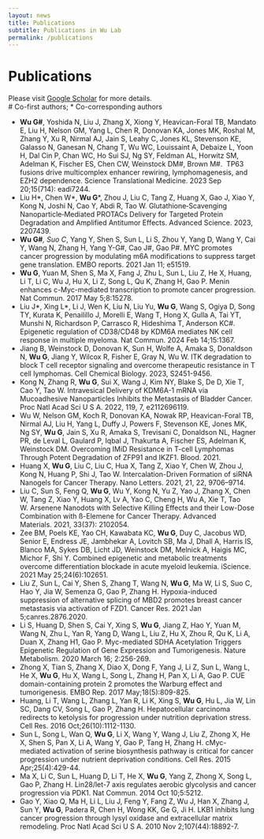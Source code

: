 ```yaml
---
layout: news
title: Publications
subtitle: Publications in Wu Lab
permalink: /publications
---
```


# Publications

Please visit [Google Scholar](https://scholar.google.com/citations?user=G4dASwUAAAAJ&hl=en) for more details.<br>
\# Co-first authors; \* Co-corresponding authors

- **Wu G#**, Yoshida N, Liu J, Zhang X, Xiong Y, Heavican-Foral TB, Mandato E, Liu H, Nelson GM, Yang L, Chen R, Donovan KA, Jones MK, Roshal M, Zhang Y, Xu R, Nirmal AJ, Jain S, Leahy C, Jones KL, Stevenson KE, Galasso N, Ganesan N, Chang T, Wu WC, Louissaint A, Debaize L, Yoon H, Dal Cin P, Chan WC, Ho Sui SJ, Ng SY, Feldman AL, Horwitz SM, Adelman K, Fischer ES, Chen CW, Weinstock DM#, Brown M#.  TP63 fusions drive multicomplex enhancer rewiring, lymphomagenesis, and EZH2 dependence. Science Translational Medicine. 2023 Sep 20;15(714): eadi7244.<br>
- Liu H*, Chen W*, **Wu G***, Zhou J, Liu C, Tang Z, Huang X, Gao J, Xiao Y, Kong N, Joshi N, Cao Y, Abdi R, Tao W. Glutathione‐Scavenging Nanoparticle‐Mediated PROTACs Delivery for Targeted Protein Degradation and Amplified Antitumor Effects. Advanced Science. 2023, 2207439.<br>
- **Wu G#***, Suo C*, Yang Y, Shen S, Sun L, Li S, Zhou Y, Yang D, Wang Y, Cai Y, Wang N, Zhang H, Yang Y-G#, Cao J#, Gao P#. MYC promotes cancer progression by modulating m6A modifications to suppress target gene translation. EMBO reports. 2021 Jan 11; e51519.<br> 
- **Wu G**, Yuan M, Shen S, Ma X, Fang J, Zhu L, Sun L, Liu Z, He X, Huang, Li T, Li C, Wu J, Hu X, Li Z, Song L, Qu K, Zhang H, Gao P. Menin enhances c-Myc-mediated transcription to promote cancer progression. Nat Commun. 2017 May 5;8:15278.<br>
- Liu J*, Xing L*, Li J, Wen K, Liu N, Liu Yu, **Wu G**, Wang S, Ogiya D, Song TY, Kurata K, Penailillo J, Morelli E, Wang T, Hong X, Gulla A, Tai YT, Munshi N, Richardson P, Carrasco R, Hideshima T, Anderson KC#. Epigenetic regulation of CD38/CD48 by KDM6A mediates NK cell response in multiple myeloma. Nat Commun. 2024 Feb 14;15:1367.<br>
- Jiang B, Weinstock D, Donovan K, Sun H, Wolfe A, Amaka S, Donaldson N, **Wu G**, Jiang Y, Wilcox R, Fisher E, Gray N, Wu W. ITK degradation to block T cell receptor signaling and overcome therapeutic resistance in T cell lymphomas. Cell Chemical Biology. 2023, S2451-9456.<br>
- Kong N, Zhang R, **Wu G**, Sui X, Wang J, Kim NY, Blake S, De D, Xie T, Cao Y, Tao W. Intravesical Delivery of KDM6A-1 mRNA via Mucoadhesive Nanoparticles Inhibits the Metastasis of Bladder Cancer. Proc Natl Acad Sci U S A. 2022, 119, 7, e2112696119. <br>
- Wu W, Nelson GM, Koch R, Donovan KA, Nowak RP, Heavican-Foral TB, Nirmal AJ, Liu H, Yang L, Duffy J, Powers F, Stevenson KE, Jones MK, Ng SY, **Wu G**, Jain S, Xu R, Amaka S, Trevisani C, Donaldson NL, Hagner PR, de Leval L, Gaulard P, Iqbal J, Thakurta A, Fischer ES, Adelman K, Weinstock DM. Overcoming IMiD Resistance in T-cell Lymphomas Through Potent Degradation of ZFP91 and IKZF1. Blood. 2021.<br>
- Huang X, **Wu G**, Liu C, Liu C, Hua X, Tang Z, Xiao Y, Chen W, Zhou J, Kong N, Huang P, Shi J, Tao W. Intercalation-Driven Formation of siRNA Nanogels for Cancer Therapy. Nano Letters. 2021, 21, 22, 9706–9714.<br>
- Liu C, Sun S, Feng Q, **Wu G**, Wu Y, Kong N, Yu Z, Yao J, Zhang X, Chen W, Tang Z, Xiao Y, Huang X, Lv A, Yao C, Cheng H, Wu A, Xie T, Tao W. Arsenene Nanodots with Selective Killing Effects and their Low-Dose Combination with ß-Elemene for Cancer Therapy. Advanced Materials. 2021, 33(37): 2102054.<br>
- Zee BM, Poels KE, Yao CH, Kawabata KC, **Wu G**, Duy C, Jacobus WD, Senior E, Endress JE, Jambhekar A, Lovitch SB, Ma J, Dhall A, Harris IS, Blanco MA, Sykes DB, Licht JD, Weinstock DM, Melnick A, Haigis MC, Michor F, Shi Y. Combined epigenetic and metabolic treatments overcome differentiation blockade in acute myeloid leukemia. iScience. 2021 May 25;24(6):102651.<br>
- Liu Z, Sun L, Cai Y, Shen S, Zhang T, Wang N, **Wu G**, Ma W, Li S, Suo C, Hao Y, Jia W, Semenza G, Gao P, Zhang H. Hypoxia-induced suppression of alternative splicing of MBD2 promotes breast cancer metastasis via activation of FZD1. Cancer Res. 2021 Jan 5;canres.2876.2020.<br> 
- Li S, Huang D, Shen S, Cai Y, Xing S, **Wu G**, Jiang Z, Hao Y, Yuan M, Wang N, Zhu L, Yan R, Yang D, Wang L, Liu Z, Hu X, Zhou R, Qu K, Li A, Duan X, Zhang H1, Gao P. Myc-mediated SDHA Acetylation Triggers Epigenetic Regulation of Gene Expression and Tumorigenesis. Nature Metabolism. 2020 March 16; 2:256-269.<br>
- Zhong X, Tian S, Zhang X, Diao X, Dong F, Yang J, Li Z, Sun L, Wang L, He X, **Wu G**, Hu X, Wang L, Song L, Zhang H, Pan X, Li A, Gao P. CUE domain-containing protein 2 promotes the Warburg effect and tumorigenesis. EMBO Rep. 2017 May;18(5):809-825. <br>
- Huang, Li T, Wang L, Zhang L, Yan R, Li K, Xing S, **Wu G**, Hu L, Jia W, Lin SC, Dang CV, Song L, Gao P, Zhang H. Hepatocellular carcinoma redirects to ketolysis for progression under nutrition deprivation stress. Cell Res. 2016 Oct;26(10):1112-1130.<br>
- Sun L, Song L, Wan Q, **Wu G**, Li X, Wang Y, Wang J, Liu Z, Zhong X, He X, Shen S, Pan X, Li A, Wang Y, Gao P, Tang H, Zhang H. cMyc-mediated activation of serine biosynthesis pathway is critical for cancer progression under nutrient deprivation conditions. Cell Res. 2015 Apr;25(4):429-44.<br>
- Ma X, Li C, Sun L, Huang D, Li T, He X, **Wu G**, Yang Z, Zhong X, Song L, Gao P, Zhang H. Lin28/let-7 axis regulates aerobic glycolysis and cancer progression via PDK1. Nat Commun. 2014 Oct 10;5:5212.<br>
- Gao Y, Xiao Q, Ma H, Li L, Liu J, Feng Y, Fang Z, Wu J, Han X, Zhang J, Sun Y, **Wu G**, Padera R, Chen H, Wong KK, Ge G, Ji H. LKB1 inhibits lung cancer progression through lysyl oxidase and extracellular matrix remodeling. Proc Natl Acad Sci U S A. 2010 Nov 2;107(44):18892-7.<br>	



